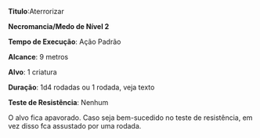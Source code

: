**Titulo**:Aterrorizar

**Necromancia/Medo de Nível 2**

**Tempo de Execução**: Ação Padrão

**Alcance**: 9 metros

**Alvo**: 1 criatura

**Duração**: 1d4 rodadas ou 1 rodada, veja texto

**Teste de Resistência**: Nenhum

O alvo fica apavorado. Caso seja bem-sucedido no teste de resistência, em vez
disso fca assustado por uma rodada.